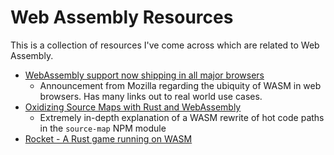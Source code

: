# Web Assembly Resources
This is a collection of resources I've come across which are related to Web Assembly.

* [WebAssembly support now shipping in all major browsers](https://blog.mozilla.org/blog/2017/11/13/webassembly-in-browsers/)
    * Announcement from Mozilla regarding the ubiquity of WASM in web browsers. Has many links out to real world use cases.
* [Oxidizing Source Maps with Rust and WebAssembly](https://hacks.mozilla.org/2018/01/oxidizing-source-maps-with-rust-and-webassembly/)
    * Extremely in-depth explanation of a WASM rewrite of hot code paths in the `source-map` NPM module
* [Rocket - A Rust game running on WASM](https://aochagavia.github.io/blog/rocket---a-rust-game-running-on-wasm/)